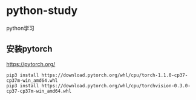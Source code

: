 # python-study
python学习

## 安装pytorch
https://pytorch.org/
```
pip3 install https://download.pytorch.org/whl/cpu/torch-1.1.0-cp37-cp37m-win_amd64.whl
pip3 install https://download.pytorch.org/whl/cpu/torchvision-0.3.0-cp37-cp37m-win_amd64.whl
```
